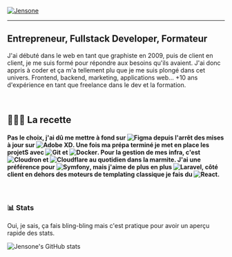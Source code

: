 [![Jensone](https://sosdevtips.b-cdn.net/agiliteach/banner-min.png)](https://agiliteach.fr)

---

## Entrepreneur, Fullstack Developer, Formateur

J'ai débuté dans le web en tant que graphiste en 2009, puis de client en client, je me suis formé pour répondre aux besoins qu'ils avaient. J'ai donc appris à coder et ça m'a tellement plu que je me suis plongé dans cet univers. Frontend, backend, marketing, applications web... +10 ans d'expérience en tant que freelance dans le dev et la formation.

<br>

## 👨🏽‍🍳 La recette

#### Pas le choix, j'ai dû me mettre à fond sur ![Figma](https://img.shields.io/badge/-Figma-101010?style=for-the-badge&logo=figma&logoColor=white) depuis l'arrêt des mises à jour sur ![Adobe XD](https://img.shields.io/badge/-Adobe%20XD-101010?style=for-the-badge&logo=adobe-xd&logoColor=white). Une fois ma prépa terminé je met en place les projetS avec ![Git](https://img.shields.io/badge/-Git-101010?style=for-the-badge&logo=git&logoColor=white) et ![Docker](https://img.shields.io/badge/-Docker-101010?style=for-the-badge&logo=docker&logoColor=white). Pour la gestion de mes infra, c'est ![Cloudron](https://img.shields.io/badge/-Cloudron-101010?style=for-the-badge&logo=json&logoColor=white) et ![Cloudflare](https://img.shields.io/badge/-Cloudflare-101010?style=for-the-badge&logo=cloudflare&logoColor=white) au quotidien dans la marmite. J'ai une préférence pour ![Symfony](https://img.shields.io/badge/-Symfony-101010?style=for-the-badge&logo=Symfony&logoColor=white), mais j'aime de plus en plus ![Laravel](https://img.shields.io/badge/-Laravel-101010?style=for-the-badge&logo=laravel&logoColor=white), côté client en dehors des moteurs de templating classique je fais du ![React](https://img.shields.io/badge/-React-101010?style=for-the-badge&logo=react&logoColor=white).

<br>

### 📊 Stats

Oui, je sais, ça fais bling-bling mais c'est pratique pour avoir un aperçu rapide des stats.

![Jensone's GitHub stats](https://github-readme-stats-sigma-five.vercel.app/api?username=Jensone&show_icons=true)

